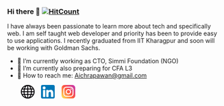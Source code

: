 ### Hi there 👋  [![HitCount](http://hits.dwyl.com/pawanaichra/pawanaichra.svg)](http://hits.dwyl.com/pawanaichra/pawanaichra)

I have always been passionate to learn more about tech and specifically web. I am self taught web developer and priority has been to provide easy to use applications. I recently graduated from IIT Kharagpur and soon will be working with Goldman Sachs.

  - 🔭 I’m currently working as CTO, Simmi Foundation (NGO)
  - 🌱 I’m currently also preparing for CFA L3
  - 📩 How to reach me: Aichrapawan@gmail.com

&nbsp; &nbsp; &nbsp; &nbsp; [![Website](https://raw.githubusercontent.com/pawanaichra/pawanaichra/master/web-icon.png)](https://pawanaichra.github.io) &nbsp;&nbsp; [![LinkedIn](https://raw.githubusercontent.com/pawanaichra/pawanaichra/master/linkedin-icon.png)](https://www.linkedin.com/in/pawan-aichra/) &nbsp;&nbsp; [![Instagram](https://raw.githubusercontent.com/pawanaichra/pawanaichra/master/instagram-icon.png)](https://www.instagram.com/pawanaichra/)

